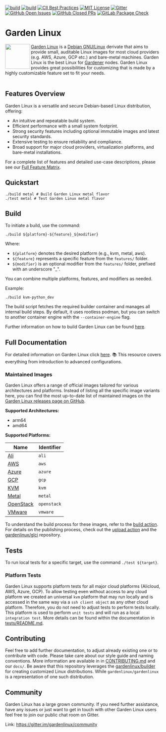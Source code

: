 [![build](https://github.com/gardenlinux/gardenlinux/actions/workflows/nightly.yml/badge.svg?event=schedule)](https://github.com/gardenlinux/gardenlinux/actions/workflows/nightly.yml)
[![build](https://github.com/gardenlinux/gardenlinux/actions/workflows/dev.yml/badge.svg?branch=main)](https://github.com/gardenlinux/gardenlinux/actions/workflows/dev.yml)
[![CII Best Practices](https://bestpractices.coreinfrastructure.org/projects/3925/badge)](https://bestpractices.coreinfrastructure.org/projects/3925)
 [![MIT License](https://img.shields.io/github/license/gardenlinux/gardenlinux)](https://img.shields.io/github/license/gardenlinux/gardenlinux)
[![Gitter](https://badges.gitter.im/gardenlinux/community.svg)](https://gitter.im/gardenlinux/community?utm_source=badge&utm_medium=badge&utm_campaign=pr-badge)
[![GitHub Open Issues](https://img.shields.io/github/issues-raw/gardenlinux/gardenlinux)](https://img.shields.io/github/issues-raw/gardenlinux/gardenlinux)
[![GitHub Closed PRs](https://img.shields.io/github/issues-pr-closed-raw/gardenlinux/gardenlinux)](https://img.shields.io/github/issues-pr-closed-raw/gardenlinux/gardenlinux)
[![GitLab Package Check](https://github.com/gardenlinux/gardenlinux/actions/workflows/check-packages.yml/badge.svg)](https://github.com/gardenlinux/gardenlinux/actions/workflows/check-packages.yml)


# Garden Linux

<website-main>

<img align="left" width="80" height="80" src="https://raw.githubusercontent.com/gardenlinux/gardenlinux/main/logo/gardenlinux-logo-black-text.svg"> <a href="https://gardenlinux.io/">Garden Linux</a> is a <a href="https://debian.org/">Debian GNU/Linux</a> derivate that aims to provide small, auditable Linux images for most cloud providers (e.g. AWS, Azure, GCP etc.) and bare-metal machines. Garden Linux is the best Linux for <a href="https://gardener.cloud/">Gardener</a> nodes. Garden Linux provides great possibilities for customizing that is made by a highly customizable feature set to fit your needs. <br><br>

</website-main>

## Features Overview

Garden Linux is a versatile and secure Debian-based Linux distribution, offering:

- An intuitive and repeatable build system.
- Efficient performance with a small system footprint.
- Strong security features including optional immutable images and latest security standards.
- Extensive testing to ensure reliability and compliance.
- Broad support for major cloud providers, virtualization platforms, and bare-metal installations.

For a complete list of features and detailed use-case descriptions, please see our [Full Feature Matrix](https://github.com/gardenlinux/gardenlinux/tree/main/docs/00_introduction/features.md).


## Quickstart
```
./build metal # Build Garden Linux metal flavor
./test metal # Test Garden Linux metal flavor
```

## Build
To initiate a build, use the command:
```shell
./build ${platform}-${feature}_${modifier}
```

Where:
- `${platform}` denotes the desired platform (e.g., kvm, metal, aws).
- `${feature}` represents a specific feature from the `features/` folder.
- `${modifier}` is an optional modifier from the `features/` folder, prefixed with an underscore "_".

You can combine multiple platforms, features, and modifiers as needed.

Example:
```shell
./build kvm-python_dev
```

The build script fetches the required builder container and manages all internal build steps. By default, it uses rootless podman, but you can switch to another container engine with the `--container-engine` flag.

Further information on how to build Garden Linux can be found [here](https://github.com/gardenlinux/gardenlinux/tree/main/docs/01_developers/build_image.md).

## Full Documentation

For detailed information on Garden Linux click [here](https://github.com/gardenlinux/gardenlinux/tree/main/docs). 
📚 This resource covers everything from introduction to advanced configurations.

### Maintained Images

Garden Linux offers a range of official images tailored for various architectures and platforms. Instead of listing all the specific image variants here, you can find the most up-to-date list of maintained images on the [Garden Linux releases page on GitHub](https://github.com/gardenlinux/gardenlinux/releases).

**Supported Architectures:**
- arm64
- amd64

**Supported Platforms:**

| Name | Identifier |
|------|------------|
| [Ali](https://github.com/gardenlinux/gardenlinux/tree/main/features/ali) | `ali` |
| [AWS](https://github.com/gardenlinux/gardenlinux/tree/main/features/aws) | `aws` |
| [Azure](https://github.com/gardenlinux/gardenlinux/tree/main/features/azure) | `azure` |
| [GCP](https://github.com/gardenlinux/gardenlinux/tree/main/features/gcp) | `gcp` |
| [KVM](https://github.com/gardenlinux/gardenlinux/tree/main/features/kvm) | `kvm` |
| [Metal](https://github.com/gardenlinux/gardenlinux/tree/main/features/metal) | `metal` |
| [OpenStack](https://github.com/gardenlinux/gardenlinux/tree/main/features/openstack) | `openstack` |
| [VMware](https://github.com/gardenlinux/gardenlinux/tree/main/features/vmware) | `vmware` |


To understand the build process for these images, refer to the [build action](https://github.com/gardenlinux/gardenlinux/blob/main/.github/workflows/build.yml). For details on the publishing process, check out the [upload action](https://github.com/gardenlinux/gardenlinux/blob/main/.github/workflows/upload_to_s3.yml) and the [gardenlinux/glci](https://github.com/gardenlinux/glci) repository.

## Tests

To run local tests for a specific target, use the command `./test ${target}`.

### Platform Tests
Garden Linux supports platform tests for all major cloud platforms (Alicloud, AWS, Azure, GCP). To allow testing even without access to any cloud platform we created an universal `kvm` platform that may run locally and is accessed in the same way via a `ssh client object` as any other cloud platform. Therefore, you do not need to adjust tests to perform  tests locally. This platform is used to perform `unit tests` and will run as a local `integration test`. More details can be found within the documentation in  [tests/README.md](tests/README.md).


## Contributing

Feel free to add further documentation, to adjust already existing one or to contribute with code.
Please take care about our style guide and naming conventions.
More information are available in in <a href="CONTRIBUTING.md">CONTRIBUTING.md</a> and our `docs/`.
Be aware that this repository leverages the [gardenlinux/builder](https://github.com/gardenlinux/builder) for creating customized Linux distributions. While `gardenlinux/gardenlinux` is a representation of one such distribution.

## Community
Garden Linux has a large grown community. If you need further assistance, have any issues or just want to get in touch with other Garden Linux users feel free to join our public chat room on Gitter.

Link: <a href="https://gitter.im/gardenlinux/community">https://gitter.im/gardenlinux/community</a>
